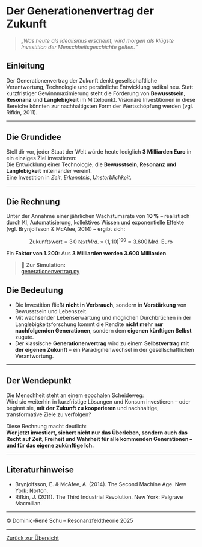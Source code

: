 # Der Generationenvertrag der Zukunft

> *„Was heute als Idealismus erscheint, wird morgen als klügste Investition der Menschheitsgeschichte gelten.“*

## Einleitung

Der Generationenvertrag der Zukunft denkt gesellschaftliche Verantwortung, Technologie und persönliche Entwicklung radikal neu. Statt kurzfristiger Gewinnmaximierung steht die Förderung von **Bewusstsein**, **Resonanz** und **Langlebigkeit** im Mittelpunkt. Visionäre Investitionen in diese Bereiche könnten zur nachhaltigsten Form der Wertschöpfung werden (vgl. Rifkin, 2011).

---

## Die Grundidee

Stell dir vor, jeder Staat der Welt würde heute lediglich **3 Milliarden Euro** in ein einziges Ziel investieren:  
Die Entwicklung einer Technologie, die **Bewusstsein, Resonanz und Langlebigkeit** miteinander vereint.  
Eine Investition in *Zeit*, *Erkenntnis*, *Unsterblichkeit*.

---

## Die Rechnung

Unter der Annahme einer jährlichen Wachstumsrate von **10 %** – realistisch durch KI, Automatisierung, kollektives Wissen und exponentielle Effekte (vgl. Brynjolfsson & McAfee, 2014) – ergibt sich:

$$
\text{Zukunftswert} = 3\,0\ text{Mrd.} \times (1{,}10)^{100} \approx 3.600\,\text{Mrd. Euro}
$$

Ein **Faktor von 1.200**: Aus **3 Milliarden werden 3.600 Milliarden**.

> 🔗 **Zur Simulation:**  
> [generationenvertrag.py](../simulationen/generationenvertrag/generationenvertrag.py)



## Die Bedeutung

- Die Investition fließt **nicht in Verbrauch**, sondern in **Verstärkung** von Bewusstsein und Lebenszeit.
- Mit wachsender Lebenserwartung und möglichen Durchbrüchen in der Langlebigkeitsforschung kommt die Rendite **nicht mehr nur nachfolgenden Generationen**, sondern dem **eigenen künftigen Selbst** zugute.
- Der klassische **Generationenvertrag** wird zu einem **Selbstvertrag mit der eigenen Zukunft** – ein Paradigmenwechsel in der gesellschaftlichen Verantwortung.

---

## Der Wendepunkt

Die Menschheit steht an einem epochalen Scheideweg:  
Wird sie weiterhin in kurzfristige Lösungen und Konsum investieren – oder beginnt sie, **mit der Zukunft zu kooperieren** und nachhaltige, transformative Ziele zu verfolgen?

Diese Rechnung macht deutlich:  
**Wer jetzt investiert, sichert nicht nur das Überleben, sondern auch das Recht auf Zeit, Freiheit und Wahrheit für alle kommenden Generationen – und für das eigene zukünftige Ich.**

---

## Literaturhinweise

- Brynjolfsson, E. & McAfee, A. (2014). The Second Machine Age. New York: Norton.
- Rifkin, J. (2011). The Third Industrial Revolution. New York: Palgrave Macmillan.

---

© Dominic-René Schu – Resonanzfeldtheorie 2025

---

[Zurück zur Übersicht](../../../README.md)